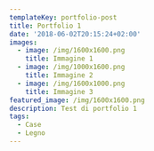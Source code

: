 ```yaml
---
templateKey: portfolio-post
title: Portfolio 1
date: '2018-06-02T20:15:24+02:00'
images:
  - image: /img/1600x1600.png
    title: Immagine 1
  - image: /img/1000x1600.png
    title: Immagine 2
  - image: /img/1600x1000.png
    title: Immagine 3
featured_image: /img/1600x1600.png
description: Test di portfolio 1
tags:
  - Case
  - Legno
---
```


